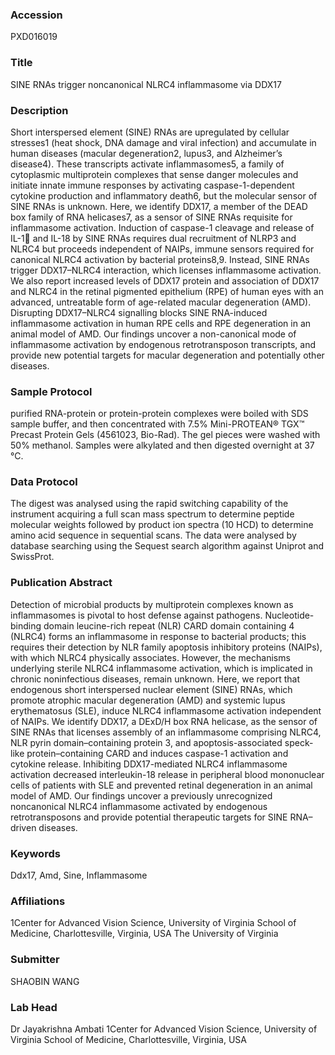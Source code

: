 ### Accession
PXD016019

### Title
SINE RNAs trigger noncanonical NLRC4 inflammasome via DDX17

### Description
Short interspersed element (SINE) RNAs are upregulated by cellular stresses1 (heat shock, DNA damage and viral infection) and accumulate in human diseases (macular degeneration2, lupus3, and Alzheimer’s disease4). These transcripts activate inflammasomes5, a family of cytoplasmic multiprotein complexes that sense danger molecules and initiate innate immune responses by activating caspase-1-dependent cytokine production and inflammatory death6, but the molecular sensor of SINE RNAs is unknown. Here, we identify DDX17, a member of the DEAD box family of RNA helicases7, as a sensor of SINE RNAs requisite for inflammasome activation. Induction of caspase-1 cleavage and release of IL-1 and IL-18 by SINE RNAs requires dual recruitment of NLRP3 and NLRC4 but proceeds independent of NAIPs, immune sensors required for canonical NLRC4 activation by bacterial proteins8,9. Instead, SINE RNAs trigger DDX17–NLRC4 interaction, which licenses inflammasome activation. We also report increased levels of DDX17 protein and association of DDX17 and NLRC4 in the retinal pigmented epithelium (RPE) of human eyes with an advanced, untreatable form of age-related macular degeneration (AMD). Disrupting DDX17–NLRC4 signalling blocks SINE RNA-induced inflammasome activation in human RPE cells and RPE degeneration in an animal model of AMD. Our findings uncover a non-canonical mode of inflammasome activation by endogenous retrotransposon transcripts, and provide new potential targets for macular degeneration and potentially other diseases.

### Sample Protocol
purified RNA-protein or protein-protein complexes were boiled with SDS sample buffer, and then concentrated with 7.5% Mini-PROTEAN® TGX™ Precast Protein Gels (4561023, Bio-Rad). The gel pieces were washed with 50% methanol. Samples were alkylated and then digested overnight at 37 °C.

### Data Protocol
The digest was analysed using the rapid switching capability of the instrument acquiring a full scan mass spectrum to determine peptide molecular weights followed by product ion spectra (10 HCD) to determine amino acid sequence in sequential scans. The data were analysed by database searching using the Sequest search algorithm against Uniprot and SwissProt.

### Publication Abstract
Detection of microbial products by multiprotein complexes known as inflammasomes is pivotal to host defense against pathogens. Nucleotide-binding domain leucine-rich repeat (NLR) CARD domain containing 4 (NLRC4) forms an inflammasome in response to bacterial products; this requires their detection by NLR family apoptosis inhibitory proteins (NAIPs), with which NLRC4 physically associates. However, the mechanisms underlying sterile NLRC4 inflammasome activation, which is implicated in chronic noninfectious diseases, remain unknown. Here, we report that endogenous short interspersed nuclear element (SINE) RNAs, which promote atrophic macular degeneration (AMD) and systemic lupus erythematosus (SLE), induce NLRC4 inflammasome activation independent of NAIPs. We identify DDX17, a DExD/H box RNA helicase, as the sensor of SINE RNAs that licenses assembly of an inflammasome comprising NLRC4, NLR pyrin domain&#x2013;containing protein 3, and apoptosis-associated speck-like protein&#x2013;containing CARD and induces caspase-1 activation and cytokine release. Inhibiting DDX17-mediated NLRC4 inflammasome activation decreased interleukin-18 release in peripheral blood mononuclear cells of patients with SLE and prevented retinal degeneration in an animal model of AMD. Our findings uncover a previously unrecognized noncanonical NLRC4 inflammasome activated by endogenous retrotransposons and provide potential therapeutic targets for SINE RNA&#x2013;driven diseases.

### Keywords
Ddx17, Amd, Sine, Inflammasome

### Affiliations
1Center for Advanced Vision Science, University of Virginia School of Medicine, Charlottesville, Virginia, USA
The University of Virginia

### Submitter
SHAOBIN WANG

### Lab Head
Dr Jayakrishna Ambati
1Center for Advanced Vision Science, University of Virginia School of Medicine, Charlottesville, Virginia, USA


